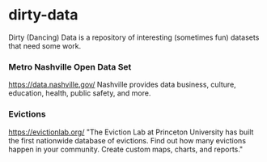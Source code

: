 # dirty-data
Dirty (Dancing) Data is a repository of interesting (sometimes fun) datasets that need some work.

### Metro Nashville Open Data Set

https://data.nashville.gov/
Nashville provides data business, culture, education, health, public safety, and more. 

### Evictions

https://evictionlab.org/
"The Eviction Lab at Princeton University has built the first nationwide database of evictions. Find out how many evictions happen in your community. Create custom maps, charts, and reports."
